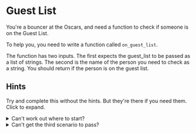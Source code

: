 # Guest List

You're a bouncer at the Oscars, and need a function to check if someone is on the Guest List.

To help you, you need to write a function called `on_guest_list`.

The function has two inputs.
The first expects the guest_list to be passed as a list of strings.
The second is the name of the person you need to check as a string.
You should return if the person is on the guest list.

## Hints

Try and complete this without the hints.
But they're there if you need them.
Click to expand.

<details><summary>Can't work out where to start?</summary>

Imagine real life. You have a list and you need to see if there is a name on it. What do you do?

You read through the list and check to see if each entry on the list matches the name.

Do the same here! 🙂

</details>

<details><summary>Can't get the third scenario to pass?</summary>

It will **really** help you to think through what you'd do in the real world here.

Imagine you have a guest list.
Imagine you have a name.

How do you see whether the name is on the list. At what point(s) do you announce whether it is or isn't? Very carefully step through each thing you'd do in the real world.

Try and model that code the same!

</details>
